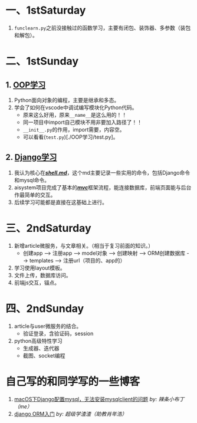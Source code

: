 # 一、1stSaturday
1. ```funclearn.py```之前没接触过的函数学习，主要有闭包、装饰器、多参数（装包和解包）。

# 二、1stSunday
## 1. [OOP学习](./OOP学习)
1. Python面向对象的编程，主要是继承和多态。
2. 学会了如何在vscode中调试编写模块化Python代码。
    + 原来这么好用，原来```__name__```是这么用的！！
    + 同一项目中import自己模块不用非要加入路径了！！
    + ```__init__.py```的作用，import需要，内容空。
    + 可以看看(```test.py```)[./OOP学习/test.py]。

## 2. [Django学习](./Django学习)
1. 我认为核心在[***shell.md***](./Django学习/shell.md)，这个md主要记录一些实用的命令，包括Django命令和mysql命令。
2. aisystem项目完成了基本的[***mvc***](./Django学习/note.md)框架流程，能连接数据库，前端页面能与后台作最简单的交互。
3. 后续学习可能都是直接在这基础上进行。

# 三、2ndSaturday
1. 新增article微服务，与文章相关。（相当于复习前面的知识。）
    + 创建app --> 注册app --> model对象 --> 创建映射 --> ORM创建数据库 --> templates --> 注册url（项目的、app的）
2. 学习使用layout模板。
3. 文件上传，数据库访问。
4. 前端js交互，锚点。

# 四、2ndSunday
1. article与user微服务的结合。
    + 验证登录，含验证码，session
3. python高级特性学习
    + 生成器、迭代器
    + 截图、socket编程

# 自己写的和同学写的一些博客
1. [macOS下Django配置mysql，无法安装mysqlclient的问题](http://www.cnblogs.com/LittleSec/p/8854862.html) *by: 辣条小布丁（me）*
2. [django ORM入门](http://www.cnblogs.com/superxuezhazha/p/8850019.html) *by: 超级学渣渣（助教肖年浩）*
